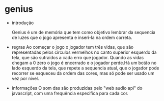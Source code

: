 # genius

- introdução

  Genius é um de memória que tem como objetivo lembrar da sequencia
  de luzes que o jogo apresenta e inseri-la na ordem correta.

- regras
  Ao começar o jogo o jogador tem três vidas, que são representadas
  pelos circulos vermelhos no canto superior esquerdo da tela, que são
  sutraídos a cada erro que jogador. Quando as vidas chegam a 0 zero o jogo é
  encerrado e o jogador perde.Há um botão no lado esquerdo da tela, que repete a sequencia atual,
  que o jogador pode recorrer se esqueceu da ordem das cores, mas só
  pode ser usado um vez por nível.

- informações
  O som das são produzidas pelo "web audio api"
  do javascript, com uma frequência especifica para cada cor.
